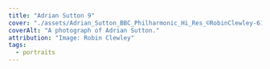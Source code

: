 ```yaml
---
title: "Adrian Sutton 9"
cover: "./assets/Adrian_Sutton_BBC_Philharmonic_Hi_Res_©RobinClewley-6134.jpg"
coverAlt: "A photograph of Adrian Sutton."
attribution: "Image: Robin Clewley"
tags:
  - portraits
---
```

